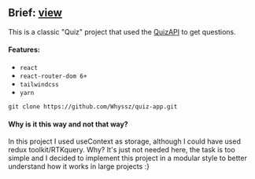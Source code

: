 ## Brief: [view](https://whyssz.github.io/quiz-app/)

This is a classic "Quiz" project that used the [QuizAPI](https://quizapi.io/) to get questions.

#### Features:
* `react`
* `react-router-dom 6+`
* `tailwindcss`
* `yarn`

```shall
git clone https://github.com/Whyssz/quiz-app.git
```

#### Why is it this way and not that way?
In this project I used useContext as storage, although I could have used redux toolkit/RTKquery. 
Why? It's just not needed here, the task is too simple and I decided to implement this project in a modular style to better understand how it works in large projects :}

